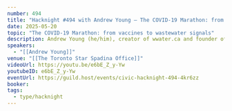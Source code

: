 ```yaml
---
number: 494
title: "Hacknight #494 with Andrew Young – The COVID-19 Marathon: from vaccines to wastewater signals"
date: 2025-05-20
topic: "The COVID-19 Marathon: from vaccines to wastewater signals"
description: Andrew Young (he/him), creator of wwater.ca and founder of Vaccine Hunters Canada, shares his journey advocating for COVID-19 protection and awareness, which began at the onset of the pandemic in 2020.
speakers:
  - "[[Andrew Young]]"
venue: "[[The Toronto Star Spadina Office]]"
videoUrl: https://youtu.be/e6bE_Z_y-Yw
youtubeID: e6bE_Z_y-Yw
eventUrl: https://guild.host/events/civic-hacknight-494-4kr6zz
booker: 
tags:
  - type/hacknight
---
```

